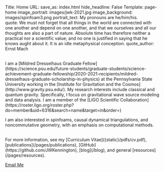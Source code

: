 Title: Home
URL:
save_as: index.html
hide_headline: False
Template: page-home
image_portrait: images/jwk-2021.jpg
image_background: images/spinfoam3.png
portrait_text: My pronouns are he/him/his.<br>
quote: We must not forget that all things in the world are connected with one another and depend on one another, and that we ourselves and all our thoughts are also a part of nature. Absolute time has therefore neither a practical nor a scientific value; and no one is justified in saying that he knows aught about it. It is an idle metaphysical conception.
quote_author: Ernst Mach 


<br>
I am a [Mildred Dresselhaus Graduate Fellow](https://science.psu.edu/future-students/graduate-students/science-achievement-graduate-fellowship/2020-2021-recipients/mildred-dresselhaus-graduate-scholarship-in-physics) 
at the Pennsylvania State University working in the [Institute for Gravitation and the Cosmos](http://www.gravity.psu.edu/). My research interests include classical and
quantum gravity. Specifically, I focus on gravitational wave source modeling and data analysis. I am a member of the 
[LIGO Scientific Collaboration](https://roster.ligo.org/roster.php?do=member&uid=6316&search=name&target=in&order=) 

I am also interested in spinfoams, causal dynamical triangulations, and noncommutative geometry, with an emphasis on computational methods.

<br>
For more information, see my [Curriculum Vitae]({static}/pdfs/cv.pdf), [publications](/pages/publications), 
[GitHub](https://github.com/JWKennington), [blog](/blog), and general [resources](/pages/resources).   
<br>

[Email Me](mailto:jwkennington@psu.edu) 
<br>